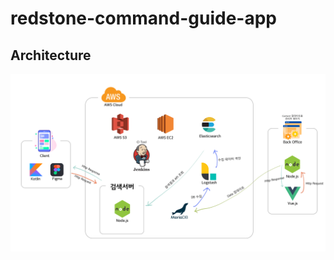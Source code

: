 # redstone-command-guide-app

## Architecture
![Image of architecture](https://github.com/MC-redstone-command-guide/TNT-minecraft-guide-app/blob/main/아키텍처.png?raw=true)
